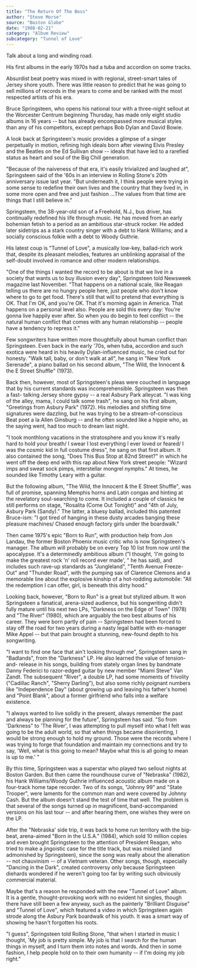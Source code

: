 ```yaml
---
title: "The Return Of The Boss"
author: "Steve Morse"
source: "Boston Globe"
date: "1988-02-21"
category: "Album Review"
subcategory: "Tunnel of Love"
---
```


Talk about a long and winding road.

His first albums in the early 1970s had a tuba and accordion on some tracks.

Absurdist beat poetry was mixed in with regional, street-smart tales of Jersey shore youth. There was little reason to predict that he was going to sell millions of records in the years to come and be ranked with the most respected artists of his era.

Bruce Springsteen, who opens his national tour with a three-night sellout at the Worcester Centrum beginning Thursday, has made only eight studio albums in 16 years -- but has already encompassed more musical styles than any of his competitors, except perhaps Bob Dylan and David Bowie.

A look back at Springsteen's music provides a glimpse of a singer perpetually in motion, refining high ideals born after viewing Elvis Presley and the Beatles on the Ed Sullivan show -- ideals that have led to a rarefied status as heart and soul of the Big Chill generation.

"Because of the naiveness of that era, it's easily trivialized and laughed at", Springsteen said of the '60s in an interview in Rolling Stone's 20th anniversary issue last year. "But underneath it, I think people were trying in some sense to redefine their own lives and the country that they lived in, in some more open and free and just fashion ...The values from that time are things that I still believe in."

Springsteen, the 38-year-old son of a Freehold, N.J., bus driver, has continually redefined his life through music. He has moved from an early bohemian fetish to a period as an ambitious star-struck rocker. He added later sidetrips as a stark country singer with a debt to Hank Williams; and a socially conscious folkie with a debt to Woody Guthrie.

His latest coup is "Tunnel of Love", a musically low-key, ballad-rich work that, despite its pleasant melodies, features an unblinking appraisal of the self-doubt involved in romance and other modern relationships.

"One of the things I wanted the record to be about is that we live in a society that wants us to buy illusion every day", Springsteen told Newsweek magazine last November. "That happens on a national scale, like Reagan telling us there are no hungry people here, just people who don't know where to go to get food. There's still that will to pretend that everything is OK. That I'm OK, and you're OK. That it's morning again in America. That happens on a personal level also. People are sold this every day: You're gonna live happily ever after. So when you do begin to feel conflict -- the natural human conflict that comes with any human relationship -- people have a tendency to repress it."

Few songwriters have written more thoughtfully about human conflict than Springsteen. Even back in the early '70s, when tuba, accordion and such exotica were heard in his heavily Dylan-influenced music, he cried out for honesty. "Walk tall, baby, or don't walk at all", he sang in "New York Serenade", a piano ballad on his second album, "The Wild, the Innocent & the E Street Shuffle" (1973).

Back then, however, most of Springsteen's pleas were couched in language that by his current standards was incomprehensible. Springsteen was then a fast- talking Jersey shore gypsy -- a real Asbury Park alleycat. "I was king of the alley, mama, I could talk some trash", he sang on his first album, "Greetings from Asbury Park" (1972). His melodies and shifting time signatures were dazzling, but he was trying to be a stream-of-conscious Beat poet a la Allen Ginsburg -- and he often sounded like a hippie who, as the saying went, had too much to dream last night.

"I took monthlong vacations in the stratosphere and you know it's really hard to hold your breath/ I swear I lost everything I ever loved or feared/ I was the cosmic kid in full costume dress", he sang on that first album. It also contained the song, "Does This Bus Stop at 82nd Street?" in which he went off the deep end with this rap about New York street people: "Wizard imps and sweat sock pimps, interstellar mongrel nymphs." At times, he sounded like Timothy Leary with a guitar.

But the following album, "The Wild, the Innocent & the E Street Shuffle", was full of promise, spanning Memphis horns and Latin congas and hinting at the revelatory soul-searching to come. It included a couple of classics he still performs on stage, "Rosalita (Come Out Tonight)" and "4th of July, Asbury Park (Sandy)." The latter, a bluesy ballad, included this patented Bruce-ism: "I got tired of hanging in these dusty arcades banging these pleasure machines/ Chased enough factory girls under the boardwalk."

Then came 1975's epic "Born to Run", with production help from Jon Landau, the former Boston Phoenix music critic who is now Springsteen's manager. The album will probably be on every Top 10 list from now until the apocalypse. It's a determinedly ambitious album ("I thought, 'I'm going to make the greatest rock 'n' roll record ever made', " he has said), and includes such rave-up standards as "Jungleland", "Tenth Avenue Freeze-Out" and "Thunder Road", with the pumping sax of Clarence Clemons and a memorable line about the explosive kinship of a hot-rodding automobile: "All the redemption I can offer, girl, is beneath this dirty hood."

Looking back, however, "Born to Run" is a great but stylized album. It won Springsteen a fanatical, arena-sized audience, but his songwriting didn't fully mature until his next two LPs, "Darkness on the Edge of Town" (1978) and "The River" (1980), which are arguably the two best albums of his career. They were born partly of pain -- Springsteen had been forced to stay off the road for two years during a nasty legal battle with ex-manager Mike Appel -- but that pain brought a stunning, new-found depth to his songwriting.

"I want to find one face that ain't looking through me", Springsteen sang in "Badlands", from the "Darkness" LP. He also learned the value of tension-and- release in his songs, building from stately organ lines by bandmate Danny Federici to razor-edged guitar by new member "Miami Steve" Van Zandt. The subsequent "River", a double LP, had some moments of frivolity ("Cadillac Ranch", "Sherry Darling"), but also some richly poignant numbers like "Independence Day" (about growing up and leaving his father's home) and "Point Blank", about a former girlfriend who falls into a welfare existence.

"I always wanted to live solidly in the present, always remember the past and always be planning for the future", Springsteen has said. "So from 'Darkness" to 'The River', I was attempting to pull myself into what I felt was going to be the adult world, so that when things became disorienting, I would be strong enough to hold my ground. Those were the records where I was trying to forge that foundation and maintain my connections and try to say, 'Well, what is this going to mean? Maybe what this is all going to mean is up to me.' "

By this time, Springsteen was a superstar who played two sellout nights at Boston Garden. But then came the roundhouse curve of "Nebraska" (1982), his Hank Williams/Woody Guthrie influenced acoustic album made on a four-track home tape recorder. Two of its songs, "Johnny 99" and "State Trooper", were laments for the common man and were covered by Johnny Cash. But the album doesn't stand the test of time that well. The problem is that several of the songs turned up in magnificent, band-accompanied versions on his last tour -- and after hearing them, one wishes they were on the LP.

After the "Nebraska' side trip, it was back to home run territory with the big-beat, arena-aimed "Born in the U.S.A." (1984), which sold 10 million copies and even brought Springsteen to the attention of President Reagan, who tried to make a jingoistic case for the title track, but was misled (and admonished by Springsteen), since the song was really about the alienation -- not chauvinism -- of a Vietnam veteran. Other songs, though, especially "Dancing in the Dark", created controversy only because Springsteen diehards wondered if he weren't going too far by writing such obviously commercial material.

Maybe that's a reason he responded with the new "Tunnel of Love" album. It is a gentle, thought-provoking work with no evident hit singles, though there have still been a few anyway, such as the painterly "Brilliant Disguise" and "Tunnel of Love", which featured a video in which Springsteen again strode along the Asbury Park boardwalk of his youth. It was a smart way of showing he hasn't forgotten his roots.

"I guess", Springsteen told Rolling Stone, "that when I started in music I thought, 'My job is pretty simple. My job is that I search for the human things in myself, and I turn them into notes and words. And then in some fashion, I help people hold on to their own humanity -- if I'm doing my job right."